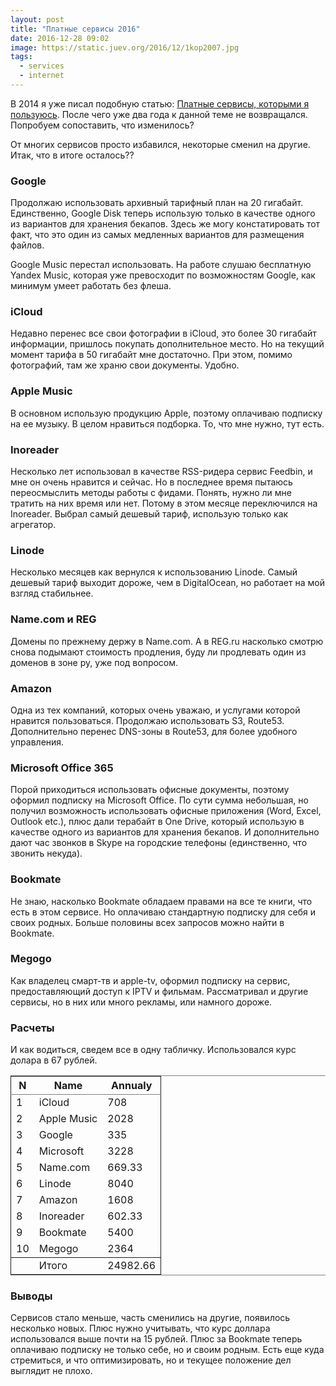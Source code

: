```yaml
---
layout: post
title: "Платные сервисы 2016"
date: 2016-12-28 09:02
image: https://static.juev.org/2016/12/1kop2007.jpg
tags:
  - services
  - internet
---
```


В 2014 я уже писал подобную статью: [Платные сервисы, которыми я пользуюсь](https://www.juev.org/2014/12/28/paid/ "Платные сервисы, которыми я пользуюсь]"). После чего уже два года к данной теме не возвращался. Попробуем сопоставить, что изменилось?

От многих сервисов просто избавился, некоторые сменил на другие. Итак, что в итоге осталось??

### Google

Продолжаю использовать архивный тарифный план на 20 гигабайт. Единственно, Google Disk теперь использую только в качестве одного из вариантов для хранения бекапов. Здесь же могу констатировать тот факт, что это один из самых медленных вариантов для размещения файлов.

Google Music перестал использовать. На работе слушаю бесплатную Yandex Music, которая уже превосходит по возможностям Google, как минимум умеет работать без флеша.

### iCloud

Недавно перенес все свои фотографии в iCloud, это более 30 гигабайт информации, пришлось покупать дополнительное место. Но на текущий момент тарифа в 50 гигабайт мне достаточно. При этом, помимо фотографий, там же храню свои документы. Удобно.

### Apple Music

В основном использую продукцию Apple, поэтому оплачиваю подписку на ее музыку. В целом нравиться подборка. То, что мне нужно, тут есть.

### Inoreader

Несколько лет использовал в качестве RSS-ридера сервис Feedbin, и мне он очень нравится и сейчас. Но в последнее время пытаюсь переосмыслить методы работы с фидами. Понять, нужно ли мне тратить на них время или нет. Потому в этом месяце переключился на Inoreader. Выбрал самый дешевый тариф, использую только как агрегатор.

### Linode

Несколько месяцев как вернулся к использованию Linode. Самый дешевый тариф выходит дороже, чем в DigitalOcean, но работает на мой взгляд стабильнее.

### Name.com и REG

Домены по прежнему держу в Name.com. А в REG.ru насколько смотрю снова подымают стоимость продления, буду ли продлевать один из доменов в зоне ру, уже под вопросом.

### Amazon

Одна из тех компаний, которых очень уважаю, и услугами которой нравится пользоваться. Продолжаю использовать S3, Route53. Дополнительно перенес DNS-зоны в Route53, для более удобного управления.

### Microsoft Office 365

Порой приходиться использовать офисные документы, поэтому оформил подписку на Microsoft Office. По сути сумма небольшая, но получил возможность использовать офисные приложения (Word, Excel, Outlook etc.), плюс дали терабайт в One Drive, который использую в качестве одного из вариантов для хранения бекапов. И дополнительно дают час звонков в Skype на городские телефоны (единственно, что звонить некуда).

### Bookmate

Не знаю, насколько Bookmate обладаем правами на все те книги, что есть в этом сервисе. Но оплачиваю стандартную подписку для себя и своих родных. Больше половины всех запросов можно найти в Bookmate.

### Megogo

Как владелец смарт-тв и apple-tv, оформил подписку на сервис, предоставляющий доступ к IPTV и фильмам. Рассматривал и другие сервисы, но в них или много рекламы, или намного дороже.

### Расчеты

И как водиться, сведем все в одну табличку. Использовался курс долара в 67 рублей.

<table border="2" cellspacing="0" cellpadding="6" rules="groups" frame="hsides">
<colgroup>
<col  class="right" />
<col  class="left" />
<col  class="right" />
</colgroup>
<thead>
<tr>
<th scope="col" class="right">N</th>
<th scope="col" class="left">Name</th>
<th scope="col" class="right">Annualy</th>
</tr>
</thead>
<tbody>
<tr>
<td class="right">1</td>
<td class="left">iCloud</td>
<td class="right">708</td>
</tr>
<tr>
<td class="right">2</td>
<td class="left">Apple Music</td>
<td class="right">2028</td>
</tr>
<tr>
<td class="right">3</td>
<td class="left">Google</td>
<td class="right">335</td>
</tr>
<tr>
<td class="right">4</td>
<td class="left">Microsoft</td>
<td class="right">3228</td>
</tr>
<tr>
<td class="right">5</td>
<td class="left">Name.com</td>
<td class="right">669.33</td>
</tr>
<tr>
<td class="right">6</td>
<td class="left">Linode</td>
<td class="right">8040</td>
</tr>
<tr>
<td class="right">7</td>
<td class="left">Amazon</td>
<td class="right">1608</td>
</tr>
<tr>
<td class="right">8</td>
<td class="left">Inoreader</td>
<td class="right">602.33</td>
</tr>
<tr>
<td class="right">9</td>
<td class="left">Bookmate</td>
<td class="right">5400</td>
</tr>
<tr>
<td class="right">10</td>
<td class="left">Megogo</td>
<td class="right">2364</td>
</tr>
</tbody>
<tbody>
<tr>
<td class="right">&#xa0;</td>
<td class="left">Итого</td>
<td class="right">24982.66</td>
</tr>
</tbody>
</table>

### Выводы

Сервисов стало меньше, часть сменились на другие, появилось несколько новых. Плюс нужно учитывать, что курс доллара использовался выше почти на 15 рублей. Плюс за Bookmate теперь оплачиваю подписку не только себе, но и своим родным. Есть еще куда стремиться, и что оптимизировать, но и текущее положение дел выглядит не плохо.
